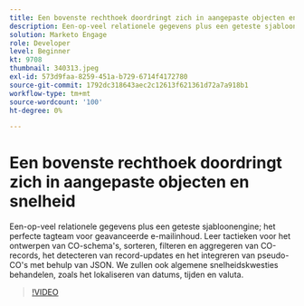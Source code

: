 ```yaml
---
title: Een bovenste rechthoek doordringt zich in aangepaste objecten en snelheid
description: Een-op-veel relationele gegevens plus een geteste sjabloonengine - het perfecte tagteam voor geavanceerde e-mailinhoud. Leer tactieken voor het ontwerpen van CO-schema's - sorteren, filteren en aggregeren van CO-records, het detecteren van record-updates en het integreren van pseudo-CO's met behulp van JSON.
solution: Marketo Engage
role: Developer
level: Beginner
kt: 9708
thumbnail: 340313.jpeg
exl-id: 573d9faa-8259-451a-b729-6714f4172780
source-git-commit: 1792dc318643aec2c12613f621361d72a7a918b1
workflow-type: tm+mt
source-wordcount: '100'
ht-degree: 0%

---
```


# Een bovenste rechthoek doordringt zich in aangepaste objecten en snelheid

Een-op-veel relationele gegevens plus een geteste sjabloonengine; het perfecte tagteam voor geavanceerde e-mailinhoud. Leer tactieken voor het ontwerpen van CO-schema&#39;s, sorteren, filteren en aggregeren van CO-records, het detecteren van record-updates en het integreren van pseudo-CO&#39;s met behulp van JSON. We zullen ook algemene snelheidskwesties behandelen, zoals het lokaliseren van datums, tijden en valuta.

>[!VIDEO](https://video.tv.adobe.com/v/340313/?quality=12&learn=on)
